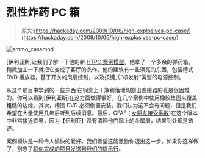 # 烈性炸药 PC 箱

> 原文:[https://hackaday.com/2009/10/06/high-explosives-pc-case/](https://hackaday.com/2009/10/06/high-explosives-pc-case/)

![ammo_casemod](../Images/afcc22fd91a03b190c2968e5433e32a2.png "ammo_casemod")

[伊利亚斯]让我们了解一下他的新 [HTPC 案例模型](http://l33tgamer.blogspot.com/2009/09/ammo-case-htpc-mod.html)。他拿了一个多余的弹药箱，稍微加工一下就把它变成了客厅的杰作。他的建筑有一些漂亮的东西，包括槽式 DVD 播放器，基于开关的风扇控制，以及按键式“核发射”类型的电源控制。

从这个项目中学到的一些东西:在钢壳上干净利落地切割出连接器的孔是很困难的。你可以看到[伊利亚斯]在这方面做得很好，在几个案例中使用橡胶垫圈来覆盖粗糙的边缘。其次，槽馈 DVD 必须倒置安装。我们认为这不会有问题，但是我们希望在大量使用几年后听到后续消息。最后，GFAF ( [女朋友接受系数](http://en.wikipedia.org/wiki/Wife_acceptance_factor))在这个版本中非常接近临界，因为【伊利亚】没有清理他门廊上的金属屑，结果到处都是锈迹。

案例模块是一种令人愉快的爱好。我们希望这能激励你迈出这一步。如果你这样做了，别忘了[将你完成的项目发送到我们的提示行](http://hackaday.com/contact-hack-a-day/)。